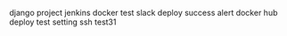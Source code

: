 django project jenkins docker test
slack deploy success alert
docker hub deploy test setting
ssh test31

